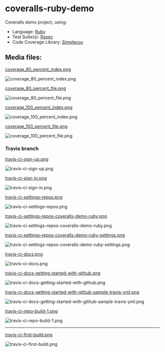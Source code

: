 # coveralls-ruby-demo

Coveralls demo project, using:

* Language: [Ruby](https://www.ruby-lang.org/) 
* Test Suite(s): [Rspec](https://rspec.info/) 
* Code Coverage Library: [Simplecov](https://github.com/colszowka/simplecov)

## Media files:

[coverage_80_percent_index.png](https://github.com/afinetooth/coveralls-demo-ruby/raw/media/media/coverage_80_percent_index.png)

![coverage_80_percent_index.png](https://github.com/afinetooth/coveralls-demo-ruby/raw/media/media/coverage_80_percent_index.png)

[coverage_80_percent_file.png](https://github.com/afinetooth/coveralls-demo-ruby/blob/media/media/coverage_80_percent_file.png)

![coverage_80_percent_file.png](https://github.com/afinetooth/coveralls-demo-ruby/blob/media/media/coverage_80_percent_file.png)

[coverage_100_percent_index.png](https://github.com/afinetooth/coveralls-demo-ruby/raw/media/media/coverage_80_percent_index.png)

![coverage_100_percent_index.png](https://github.com/afinetooth/coveralls-demo-ruby/blob/media/media/coverage_100_percent_index.png)

[coverage_100_percent_file.png](https://github.com/afinetooth/coveralls-demo-ruby/blob/media/media/coverage_100_percent_file.png)

![coverage_100_percent_file.png](https://github.com/afinetooth/coveralls-demo-ruby/blob/media/media/coverage_100_percent_file.png)

### Travis branch

[travis-ci-sign-up.png](https://github.com/afinetooth/coveralls-demo-ruby/blob/media/media/travis-ci-sign-up.png)

![travis-ci-sign-up.png](https://github.com/afinetooth/coveralls-demo-ruby/blob/media/media/travis-ci-sign-up.png)

[travis-ci-sign-in.png](https://github.com/afinetooth/coveralls-demo-ruby/blob/media/media/travis-ci-sign-in.png)

![travis-ci-sign-in.png](https://github.com/afinetooth/coveralls-demo-ruby/blob/media/media/travis-ci-sign-in.png)

[travis-ci-settings-repos.png](https://github.com/afinetooth/coveralls-demo-ruby/blob/media/media/travis-ci-settings-repos.png)

![travis-ci-settings-repos.png](https://github.com/afinetooth/coveralls-demo-ruby/blob/media/media/travis-ci-settings-repos.png)

[travis-ci-settings-repos-coveralls-demo-ruby.png](https://github.com/afinetooth/coveralls-demo-ruby/blob/media/media/travis-ci-settings-repos-coveralls-demo-ruby.png)

![travis-ci-settings-repos-coveralls-demo-ruby.png](https://github.com/afinetooth/coveralls-demo-ruby/blob/media/media/travis-ci-settings-repos-coveralls-demo-ruby.png)

[travis-ci-settings-repos-coveralls-demo-ruby-settings.png](https://github.com/afinetooth/coveralls-demo-ruby/blob/media/media/travis-ci-settings-repos-coveralls-demo-ruby-settings.png)

![travis-ci-settings-repos-coveralls-demo-ruby-settings.png](https://github.com/afinetooth/coveralls-demo-ruby/blob/media/media/travis-ci-settings-repos-coveralls-demo-ruby-settings.png)

[travis-ci-docs.png](https://github.com/afinetooth/coveralls-demo-ruby/blob/media/media/travis-ci-docs.png)

![travis-ci-docs.png](https://github.com/afinetooth/coveralls-demo-ruby/blob/media/media/travis-ci-docs.png)

[travis-ci-docs-getting-started-with-github.png](https://github.com/afinetooth/coveralls-demo-ruby/blob/media/media/travis-ci-docs-getting-started-with-github.png)

![travis-ci-docs-getting-started-with-github.png](https://github.com/afinetooth/coveralls-demo-ruby/blob/media/media/travis-ci-docs-getting-started-with-github.png)

[travis-ci-docs-getting-started-with-github-sample-travis-yml.png](https://github.com/afinetooth/coveralls-demo-ruby/blob/media/media/travis-ci-docs-getting-started-with-github-sample-travis-yml.png)

![travis-ci-docs-getting-started-with-github-sample-travis-yml.png](https://github.com/afinetooth/coveralls-demo-ruby/blob/media/media/travis-ci-docs-getting-started-with-github-sample-travis-yml.png)

[travis-ci-repo-build-1.png](https://github.com/afinetooth/coveralls-demo-ruby/blob/media/media/travis-ci-repo-build-1.png)

![travis-ci-repo-build-1.png](https://github.com/afinetooth/coveralls-demo-ruby/blob/media/media/travis-ci-repo-build-1.png)

---

[travis-ci-first-build.png](https://github.com/afinetooth/coveralls-demo-ruby/blob/media/media/travis-ci-first-build.png)

![travis-ci-first-build.png](https://github.com/afinetooth/coveralls-demo-ruby/blob/media/media/travis-ci-first-build.png)
